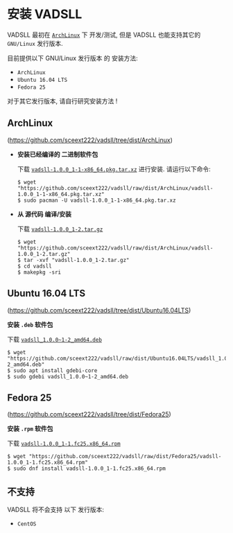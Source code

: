 <!-- vadsll/doc/zh_CN/
-->

# 安装 VADSLL

VADSLL 最初在 [`ArchLinux`](https://www.archlinux.org/) 下 开发/测试,
但是 VADSLL 也能支持其它的 `GNU/Linux` 发行版本.

目前提供以下 GNU/Linux 发行版本 的 安装方法:

+ `ArchLinux`
+ `Ubuntu 16.04 LTS`
+ `Fedora 25`

对于其它发行版本, 请自行研究安装方法 !


## ArchLinux
(<https://github.com/sceext222/vadsll/tree/dist/ArchLinux>)

+ **安装已经编译的 二进制软件包**

  下载
  [`vadsll-1.0.0_1-1-x86_64.pkg.tar.xz`](https://github.com/sceext222/vadsll/raw/dist/ArchLinux/vadsll-1.0.0_1-1-x86_64.pkg.tar.xz)
  进行安装. 请运行以下命令:

  ```
  $ wget "https://github.com/sceext222/vadsll/raw/dist/ArchLinux/vadsll-1.0.0_1-1-x86_64.pkg.tar.xz"
  $ sudo pacman -U vadsll-1.0.0_1-1-x86_64.pkg.tar.xz
  ```

+ **从 源代码 编译/安装**

  下载
  [`vadsll-1.0.0_1-2.tar.gz`](https://github.com/sceext222/vadsll/raw/dist/ArchLinux/vadsll-1.0.0_1-2.tar.gz)

  ```
  $ wget "https://github.com/sceext222/vadsll/raw/dist/ArchLinux/vadsll-1.0.0_1-2.tar.gz"
  $ tar -xvf "vadsll-1.0.0_1-2.tar.gz"
  $ cd vadsll
  $ makepkg -sri
  ```


## Ubuntu 16.04 LTS
(<https://github.com/sceext222/vadsll/tree/dist/Ubuntu16.04LTS>)

**安装 `.deb` 软件包**

下载
[`vadsll_1.0.0~1-2_amd64.deb`](https://github.com/sceext222/vadsll/raw/dist/Ubuntu16.04LTS/vadsll_1.0.0~1-2_amd64.deb)

```
$ wget "https://github.com/sceext222/vadsll/raw/dist/Ubuntu16.04LTS/vadsll_1.0.0~1-2_amd64.deb"
$ sudo apt install gdebi-core
$ sudo gdebi vadsll_1.0.0~1-2_amd64.deb
```


## Fedora 25
(<https://github.com/sceext222/vadsll/tree/dist/Fedora25>)

**安装 `.rpm` 软件包**

下载
[`vadsll-1.0.0_1-1.fc25.x86_64.rpm`](https://github.com/sceext222/vadsll/raw/dist/Fedora25/vadsll-1.0.0_1-1.fc25.x86_64.rpm)

```
$ wget "https://github.com/sceext222/vadsll/raw/dist/Fedora25/vadsll-1.0.0_1-1.fc25.x86_64.rpm"
$ sudo dnf install vadsll-1.0.0_1-1.fc25.x86_64.rpm
```


## 不支持
VADSLL 将不会支持 以下 发行版本:

+ `CentOS`
